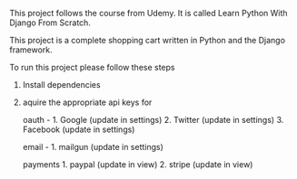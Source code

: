 This project follows the course from Udemy. It is called Learn Python With Django From Scratch.


This project is a complete shopping cart written in Python and the Django framework.

To run this project please follow these steps

1. Install dependencies

2. aquire the appropriate api keys for 
	
	oauth -
		1. Google (update in settings)
		2. Twitter (update in settings)
		3. Facebook (update in settings)

	email -
		1. mailgun (update in settings)

	payments
		1. paypal (update in view)
		2. stripe (update in view)
